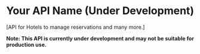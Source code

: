 # Your API Name (Under Development)

[API for Hotels to manage reservations and many more.]

**Note: This API is currently under development and may not be suitable for production use.**
